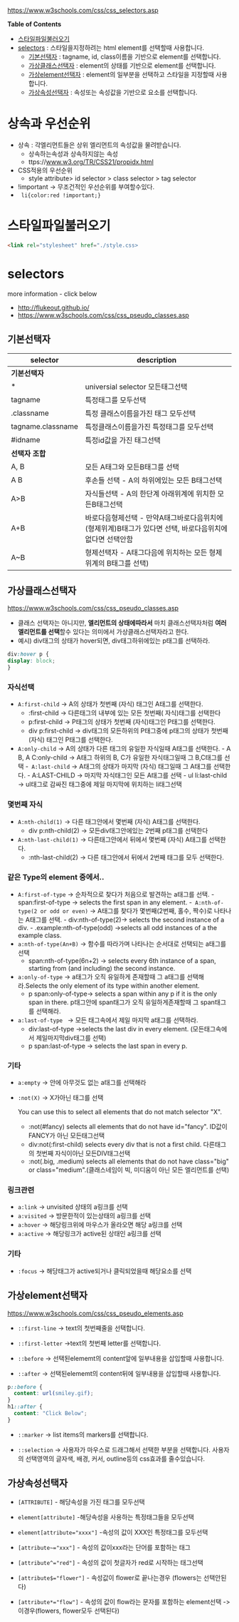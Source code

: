 https://www.w3schools.com/css/css_selectors.asp

**Table of Contents**

- [스타일파일불러오기](#스타일파일불러오기)
- [selectors](#selectors) : 스타일을지정하려는 html element를 선택할때 사용합니다.
  - [기본선택자](#기본선택자) : tagname, id, class이름을 기반으로 element를 선택합니다.
  - [가상클래스선택자](#가상클래스선택자) : element의 상태를 기반으로 element를 선택합니다.
  - [가상element선택자](#가상element선택자) : element의 일부분을 선택하고 스타일을 지정할때 사용합니다.
  - [가상속성선택자](#가상속성선택자) : 속성또는 속성값을 기반으로 요소를 선택합니다.

# 상속과 우선순위

- 상속 : 각엘리먼트들은 상위 엘리먼트의 속성값을 물려받습니다.
  - 상속하는속성과 상속하지않는 속성
  - ttps://www.w3.org/TR/CSS21/propidx.html
- CSS적용의 우선순위
  - style attribute> id selector > class selector > tag selector
- !important -> 무조건적인 우선순위를 부여할수있다.
- ` li{color:red !important;}`

# 스타일파일불러오기

```html
<link rel="stylesheet" href="./style.css>
```

# selectors

more information - click below

- http://flukeout.github.io/
- https://www.w3schools.com/css/css_pseudo_classes.asp

## 기본선택자

| selector          | description                                                                                             |
| ----------------- | ------------------------------------------------------------------------------------------------------- |
| **기본선택자**    |
| \*                | universial selector 모든태그선택                                                                        |
| tagname           | 특정태그를 모두선택                                                                                     |
| .classname        | 특정 클래스이름을가진 태그 모두선택                                                                     |
| tagname.classname | 특정클래스이름을가진 특정태그를 모두선택                                                                |
| #idname           | 특정id값을 가진 태그선택                                                                                |
| **선택자 조합**   |
| A, B              | 모든 A태그와 모든B태그를 선택                                                                           |
| A B               | 후손들 선택 - A의 하위에있는 모든 B태그선택                                                             |
| A>B               | 자식들선택 - A의 한단계 아래위계에 위치한 모든B태그선택                                                 |
| A+B               | 바로다음형제선택 - 만약A태그바로다음위치에(형제위계)B태그가 있다면 선택, 바로다음위치에 없다면 선택안함 |
| A~B               | 형제선택자 - A태그다음에 위치하는 모든 형제위계의 B태그를 선택)                                         |

## 가상클래스선택자

https://www.w3schools.com/css/css_pseudo_classes.asp

- 클래스 선택자는 아니지만, **엘리먼트의 상태에따라서** 마치 클래스선택자처럼 **여러 엘리먼트를 선택**할수 있다는 의미에서 가상클래스선택자라고 한다.
- 예시) div태그의 상태가 hover되면, div태그하위에있는 p태그를 선택하라.

```CSS
div:hover p {
display: block;
}
```

### 자식선택

- `A:first-child` → A의 상태가 첫번째 (자식) 태그인 A태그를 선택한다.
  - :first-child → 다른태그의 내부에 있는 모든 첫번째( 자식)태그를 선택한다
  - p:first-child → P태그의 상태가 첫번째 (자식)태그인 P태그를 선택한다.
  - div p:first-child → div태그의 모든하위의 P태그중에 p태그의 상태가 첫번째 (자식) 태그인 P태그를 선택한다.
- `A:only-child` → A의 상태가 다른 태그의 유일한 자식일때 A태그를 선택한다. - A B, A C:only-child → A태그 하위의 B, C가 유일한 자식태그일때 그 B,C태그를 선택 -` A:last-child` → A태그의 상태가 마지막 (자식) 태그일때 그 A태그를 선택한다. - A:LAST-CHILD → 마지막 자식태그인 모든 A태그를 선택 - ul li:last-child → ul태그로 감싸진 태그중에 제일 마지막에 위치하는 li태그선택

### 몇번째 자식

- `A:nth-child(1)` → 다른 태그안에서 몇번째 (자식) A태그를 선택한다.
  - div p:nth-child(2) → 모든div태그안에있는 2번째 p태그를 선택한다
- `A:nth-last-child(1)` → 다른태그안에서 뒤에서 몇번째 (자식) A태그를 선택한다.
  - :nth-last-child(2) → 다른 태그안에서 뒤에서 2번째 태그를 모두 선택한다.

### 같은 Type의 element 중에서..

- `A:first-of-type` → 순차적으로 찾다가 처음으로 발견하는 a태그를 선택. - span:first-of-type → selects the first span in any element. -` A:nth-of-type(2 or odd or even)` → A태그를 찾다가 몇번째(2번째, 홀수, 짝수)로 나타나는 A태그를 선택. - div:nth-of-type(2)→ selects the second instance of a div. - .example:nth-of-type(odd) →selects all odd instances of a the example class.
- `a:nth-of-type(An+B)` → 함수를 따라가며 나타나는 순서대로 선택되는 a태그를 선택
  - span:nth-of-type(6n+2) → selects every 6th instance of a span, starting from (and including) the second instance.
- `a:only-of-type` → a태그가 오직 유일하게 존재할때 그 a태그를 선택해라.Selects the only element of its type within another element.
  - p span:only-of-type→ selects a span within any p if it is the only span in there.
    p태그안에 span태그가 오직 유일하게존재할때 그 span태그를 선택해라.
- `a:last-of-type ` → 모든 태그속에서 제일 마지막 a태그를 선택하라.
  - div:last-of-type →selects the last div in every element. (모든태그속에서 제일마지막div태그를 선택)
  - p span:last-of-type → selects the last span in every p.

### 기타

- `a:empty` → 안에 아무것도 없는 a태그를 선택해라
- `:not(X)` → X가아닌 태그를 선택

  You can use this to select all elements that do not match selector "X".

  - :not(#fancy) selects all elements that do not have id="fancy". ID값이FANCY가 아닌 모든태그선택
  - div:not(:first-child) selects every div that is not a first child. 다른태그의 첫번째 자식이아닌 모든DIV태그선택
  - :not(.big, .medium) selects all elements that do not have class="big" or class="medium".(클래스네임이 빅, 미디움이 아닌 모든 엘리먼트를 선택)

### 링크관련

- `a:link` -> unvisited 상태의 a링크를 선택
- `a:visited` -> 방문한적이 있는상태의 a링크를 선택
- `a:hover` -> 해당링크위에 마우스가 올라오면 해당 a링크를 선택
- `a:active` -> 해당링크가 active된 상태인 a링크를 선택

### 기타

- `:focus` -> 해당태그가 active되거나 클릭되었을때 해당요소를 선택

## 가상element선택자

https://www.w3schools.com/css/css_pseudo_elements.asp

- `::first-line` -> text의 첫번째줄을 선택합니다.
- `::first-letter` ->text의 첫번째 letter를 선택합니다.

- `::before` -> 선택된elememt의 content앞에 일부내용을 삽입할때 사용합니다.
- `::after` -> 선택된elememt의 content뒤에 일부내용을 삽입할때 사용합니다.

```css
p::before {
  content: url(smiley.gif);
}
h1::after {
  content: "Click Below";
}
```

- `::marker` -> list items의 markers를 선택합니다.

- `::selection` -> 사용자가 마우스로 드래그해서 선택한 부분을 선택합니다. 사용자의 선택영역의 글자색, 배경, 커서, outline등의 css효과를 줄수있습니다.

## 가상속성선택자

- `[ATTRIBUTE]` - 해당속성을 가진 태그를 모두선택

- `element[attribute]` -해당속성을 사용하는 특정태그들을 모두선택
- `element[attribute="xxxx"]` -속성의 값이 XXX인 특정태그를 모두선택

- `[attribute~="xxx"]` - 속성의 값이xxx라는 단어를 포함하는 태그
- `[attribute^="red"]` - 속성의 값이 첫글자가 red로 시작하는 태그선택
- `[attribute$="flower"]` - 속성값이 flower로 끝나는경우 (flowers는 선택안된다)
- `[attribute*="flow"]` - 속성의 값이 flow라는 문자를 포함하는 element선택 ->이경우(flowers, flower모두 선택된다)
